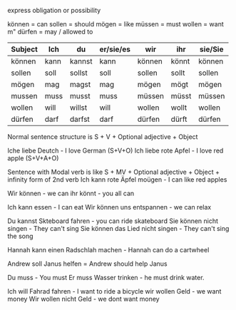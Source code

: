 express obligation or possibility

können = can
sollen = should
mögen = like
müssen = must
wollen = want
m"
dürfen = may / allowed to


|Subject|Ich|du|er/sie/es|wir|ihr|sie/Sie |
|-------|---|--|---------|---|----|--------|
|können |kann|kannst|kann|können|könnt|können|
|sollen|soll|sollst|soll|sollen|sollt|sollen|
|mögen|mag|magst|mag|mögen|mögt|mögen|
|mussen|muss|musst|muss|müssen|müsst|müssen|
|wollen|will|willst|will|wollen|wollt|wollen|
|dürfen|darf|darfst|darf|dürfen|dürft|dürfen|

Normal sentence structure is S + V + Optional adjective + Object

Iche liebe Deutch - I love German (S+V+O)
Ich liebe rote Apfel - I love red apple (S+V+A+O)

Sentence with Modal verb is like S + MV + Optional adjective + Object + infinity form of 2nd verb
Ich kann rote Äpfel moügen - I can like red apples

Wir können - we can
ihr könnt - you all can

Ich kann essen - I can eat
Wir können uns entspannen - we can relax

Du kannst Skteboard fahren - you can ride skateboard
Sie können nicht singen  - They can't sing
Sie können das Lied nicht singen - They can't sing the song

Hannah kann einen Radschlah machen - Hannah can do a cartwheel


Andrew soll Janus helfen = Andrew should help Janus

Du muss - You must
Er muss Wasser trinken - he must drink water.

Ich will Fahrad fahren - I want to ride a bicycle
wir wollen Geld - we want money
Wir wollen nicht Geld - we dont want money
